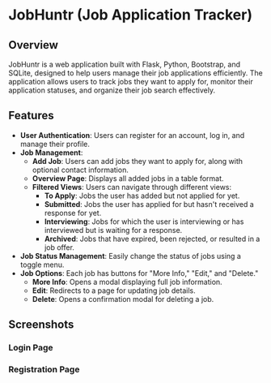 # JobHuntr (Job Application Tracker)

## Overview
JobHuntr is a web application built with Flask, Python, Bootstrap, and SQLite, designed to help users manage their job applications efficiently. The application allows users to track jobs they want to apply for, monitor their application statuses, and organize their job search effectively.

## Features
- **User Authentication**: Users can register for an account, log in, and manage their profile.
- **Job Management**:
  - **Add Job**: Users can add jobs they want to apply for, along with optional contact information.
  - **Overview Page**: Displays all added jobs in a table format.
  - **Filtered Views**: Users can navigate through different views:
    - **To Apply**: Jobs the user has added but not applied for yet.
    - **Submitted**: Jobs the user has applied for but hasn't received a response for yet.
    - **Interviewing**: Jobs for which the user is interviewing or has interviewed but is waiting for a response.
    - **Archived**: Jobs that have expired, been rejected, or resulted in a job offer.
- **Job Status Management**: Easily change the status of jobs using a toggle menu.
- **Job Options**: Each job has buttons for "More Info," "Edit," and "Delete."
  - **More Info**: Opens a modal displaying full job information.
  - **Edit**: Redirects to a page for updating job details.
  - **Delete**: Opens a confirmation modal for deleting a job.

## Screenshots
### Login Page

### Registration Page